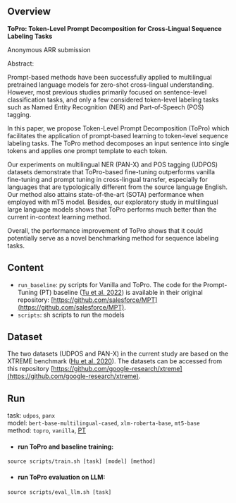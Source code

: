 ## Overview

**ToPro: Token-Level Prompt Decomposition for Cross-Lingual Sequence Labeling Tasks**

Anonymous ARR submission

Abstract: 

Prompt-based methods have been successfully applied to multilingual pretrained language models for zero-shot cross-lingual understanding. However, most previous studies primarily focused on sentence-level classification tasks, and only a few considered token-level labeling tasks such as Named Entity Recognition (NER) and Part-of-Speech (POS) tagging. 

In this paper, we propose Token-Level Prompt Decomposition (ToPro) which facilitates the application of prompt-based learning to token-level sequence labeling tasks. The ToPro method decomposes an input sentence into single tokens and applies one prompt template to each token. 

Our experiments on multilingual NER (PAN-X) and POS tagging (UDPOS) datasets demonstrate that ToPro-based fine-tuning outperforms vanilla fine-tuning and prompt tuning in cross-lingual transfer, especially for languages that are typologically different from the source language English. Our method also attains state-of-the-art (SOTA) performance when employed with mT5 model. Besides, our exploratory study in multilingual large language models shows that ToPro performs much better than the current in-context learning method. 

Overall, the performance improvement of ToPro shows that it could potentially serve as a novel benchmarking method for sequence labeling tasks.


## Content

- `run_baseline`: py scripts for Vanilla and ToPro. The code for the Prompt-Tuning (PT) baseline ([Tu et al. 2022](https://arxiv.org/pdf/2210.12360.pdf)) is available in their original repository: [https://github.com/salesforce/MPT](https://github.com/salesforce/MPT).
- `scripts`: sh scripts to run the models


## Dataset
The two datasets (UDPOS and PAN-X) in the current study are based on the XTREME benchmark ([Hu et al. 2020](https://arxiv.org/pdf/2003.11080.pdf)). The datasets can be accessed from this repository [https://github.com/google-research/xtreme](https://github.com/google-research/xtreme).


## Run
task: `udpos`, `panx`  
model: `bert-base-multilingual-cased`, `xlm-roberta-base`, `mt5-base`  
method: `topro`, `vanilla`, [PT](https://github.com/salesforce/MPT)  

- #### run ToPro and baseline training: 
```
source scripts/train.sh [task] [model] [method]
```

- #### run ToPro evaluation on LLM: 
```
source scripts/eval_llm.sh [task]
```



